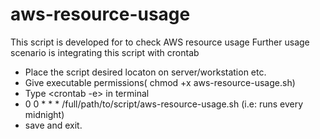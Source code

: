 # aws-resource-usage
This script is developed for to check AWS resource usage
Further usage scenario is integrating this script with crontab
- Place the script desired locaton on server/workstation etc.
- Give executable permissions( chmod +x aws-resource-usage.sh)
- Type <crontab -e> in terminal
- 0 0 * * * /full/path/to/script/aws-resource-usage.sh
  (i.e: runs every midnight)
- save and exit.
